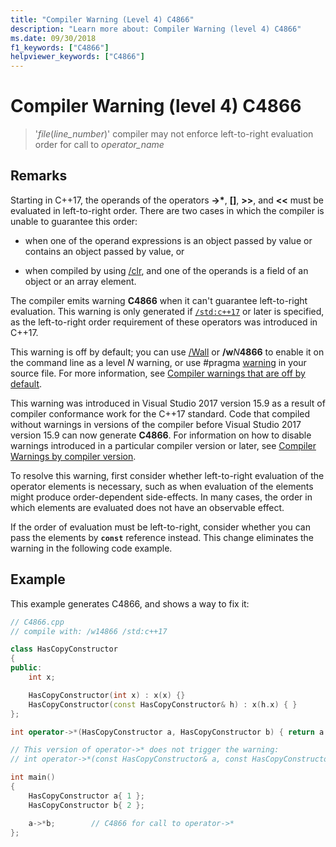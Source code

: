 ```yaml
---
title: "Compiler Warning (Level 4) C4866"
description: "Learn more about: Compiler Warning (level 4) C4866"
ms.date: 09/30/2018
f1_keywords: ["C4866"]
helpviewer_keywords: ["C4866"]
---
```

# Compiler Warning (level 4) C4866

> '_file_(*line_number*)' compiler may not enforce left-to-right evaluation order for call to _operator_name_

## Remarks

Starting in C++17, the operands of the operators __->\*__, **\[]**, **>>**, and **\<\<** must be evaluated in left-to-right order. There are two cases in which the compiler is unable to guarantee this order:

- when one of the operand expressions is an object passed by value or contains an object passed by value, or

- when compiled by using [/clr](../../build/reference/clr-common-language-runtime-compilation.md), and one of the operands is a field of an object or an array element.

The compiler emits warning **C4866** when it can't guarantee left-to-right evaluation. This warning is only generated if [`/std:c++17`](../../build/reference/std-specify-language-standard-version.md) or later is specified, as the left-to-right order requirement of these operators was introduced in C++17.

This warning is off by default; you can use [/Wall](../../build/reference/compiler-option-warning-level.md) or __/w__*N*__4866__ to enable it on the command line as a level *N* warning, or use #pragma [warning](../../preprocessor/warning.md) in your source file. For more information, see [Compiler warnings that are off by default](../../preprocessor/compiler-warnings-that-are-off-by-default.md).

This warning was introduced in Visual Studio 2017 version 15.9 as a result of compiler conformance work for the C++17 standard. Code that compiled without warnings in versions of the compiler before Visual Studio 2017 version 15.9 can now generate **C4866**. For information on how to disable warnings introduced in a particular compiler version or later, see [Compiler Warnings by compiler version](compiler-warnings-by-compiler-version.md).

To resolve this warning, first consider whether left-to-right evaluation of the operator elements is necessary, such as when evaluation of the elements might produce order-dependent side-effects. In many cases, the order in which elements are evaluated does not have an observable effect.

If the order of evaluation must be left-to-right, consider whether you can pass the elements by **`const`** reference instead. This change eliminates the warning in the following code example.

## Example

This example generates C4866, and shows a way to fix it:

```cpp
// C4866.cpp
// compile with: /w14866 /std:c++17

class HasCopyConstructor
{
public:
    int x;

    HasCopyConstructor(int x) : x(x) {}
    HasCopyConstructor(const HasCopyConstructor& h) : x(h.x) { }
};

int operator->*(HasCopyConstructor a, HasCopyConstructor b) { return a.x + b.x; }

// This version of operator->* does not trigger the warning:
// int operator->*(const HasCopyConstructor& a, const HasCopyConstructor& b) { return a.x + b.x; }

int main()
{
    HasCopyConstructor a{ 1 };
    HasCopyConstructor b{ 2 };

    a->*b;        // C4866 for call to operator->*
};
```
